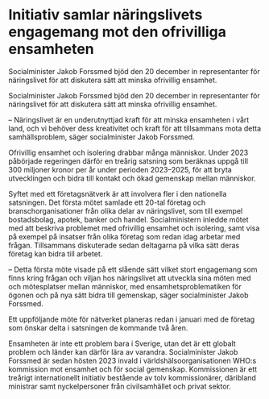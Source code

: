 # Initiativ samlar näringslivets engagemang mot den ofrivilliga ensamheten

Socialminister Jakob Forssmed bjöd den 20 december in representanter för näringslivet för att diskutera sätt att minska ofrivillig ensamhet.

Socialminister Jakob Forssmed bjöd den 20 december in representanter för näringslivet för att diskutera sätt att minska ofrivillig ensamhet.

– Näringslivet är en underutnyttjad kraft för att minska ensamheten i vårt land, och vi behöver dess kreativitet och kraft för att tillsammans mota detta samhällsproblem, säger socialminister Jakob Forssmed.

Ofrivillig ensamhet och isolering drabbar många människor. Under 2023 påbörjade regeringen därför en treårig satsning som beräknas uppgå till 300 miljoner kronor per år under perioden 2023–2025, för att bryta utvecklingen och bidra till kontakt och ökad gemenskap mellan människor.

Syftet med ett företagsnätverk är att involvera fler i den nationella satsningen. Det första mötet samlade ett 20-tal företag och branschorganisationer från olika delar av näringslivet, som till exempel bostadsbolag, apotek, banker och handel. Socialministern inledde mötet med att beskriva problemet med ofrivillig ensamhet och isolering, samt visa på exempel på insatser från olika företag som redan idag arbetar med frågan. Tillsammans diskuterade sedan deltagarna på vilka sätt deras företag kan bidra till arbetet.

– Detta första möte visade på ett slående sätt vilket stort engagemang som finns kring frågan och viljan hos näringslivet att utveckla sina möten med och mötesplatser mellan människor, med ensamhetsproblematiken för ögonen och på nya sätt bidra till gemenskap, säger socialminister Jakob Forssmed.

Ett uppföljande möte för nätverket planeras redan i januari med de företag som önskar delta i satsningen de kommande två åren.

Ensamheten är inte ett problem bara i Sverige, utan det är ett globalt problem och länder kan därför lära av varandra. Socialminister Jakob Forssmed är sedan hösten 2023 invald i världshälsoorganisationen WHO:s kommission mot ensamhet och för social gemenskap. Kommissionen är ett treårigt internationellt initiativ bestående av tolv kommissionärer, däribland ministrar samt nyckelpersoner från civilsamhället och privat sektor.

